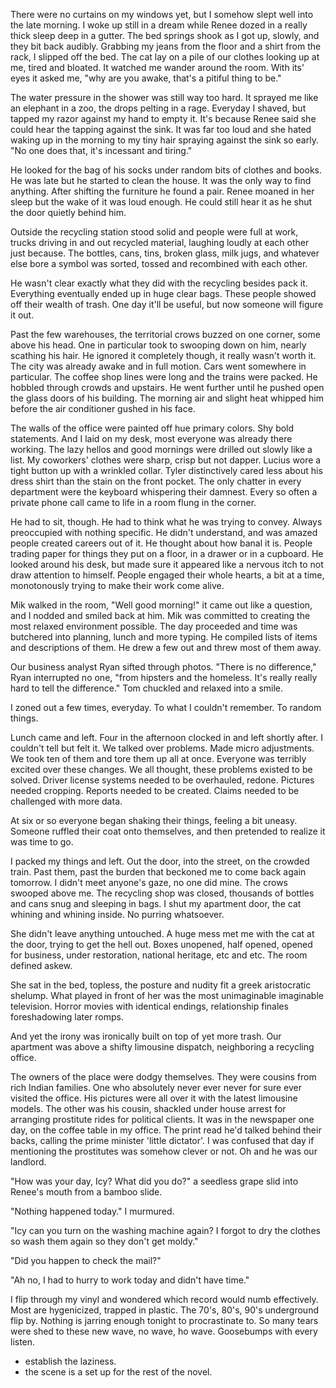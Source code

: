 There were no curtains on my windows yet, but I somehow slept well into the late morning. I woke up still in a dream while Renee dozed in a really thick sleep deep in a gutter. The bed springs shook as I got up, slowly, and they bit back audibly. Grabbing my jeans from the floor and a shirt from the rack, I slipped off the bed. The cat lay on a pile of our clothes looking up at me, tired and bloated. It watched me wander around the room. With its' eyes it asked me, "why are you awake, that's a pitiful thing to be."

The water pressure in the shower was still way too hard. It sprayed me like an elephant in a zoo, the drops pelting in a rage. Everyday I shaved, but tapped my razor against my hand to empty it. It's because Renee said she could hear the tapping against the sink. It was far too loud and she hated waking up in the morning to my tiny hair spraying against the sink so early. "No one does that, it's incessant and tiring."

He looked for the bag of his socks under random bits of clothes and books. He was late but he started to clean the house. It was the only way to find anything. After shifting the furniture he found a pair. Renee moaned in her sleep but the wake of it was loud enough. He could still hear it as he shut the door quietly behind him.

Outside the recycling station stood solid and people were full at work, trucks driving in and out recycled material, laughing loudly at each other just because. The bottles, cans, tins, broken glass, milk jugs, and whatever else bore a symbol was sorted, tossed and recombined with each other.

He wasn't clear exactly what they did with the recycling besides pack it. Everything eventually ended up in huge clear bags. These people showed off their wealth of trash. One day it'll be useful, but now someone will figure it out.

Past the few warehouses, the territorial crows buzzed on one corner, some above his head. One in particular took to swooping down on him, nearly scathing his hair. He ignored it completely though, it really wasn't worth it. The city was already awake and in full motion. Cars went somewhere in particular. The coffee shop lines were long and the trains were packed. He hobbled through crowds and upstairs. He went further until he pushed open the glass doors of his building. The morning air and slight heat whipped him before the air conditioner gushed in his face.

The walls of the office were painted off hue primary colors. Shy bold statements. And I laid on my desk, most everyone was already there working. The lazy hellos and good mornings were drilled out slowly like a list. My coworkers' clothes were sharp, crisp but not dapper. Lucius wore a tight button up with a wrinkled collar. Tyler distinctively cared less about his dress shirt than the stain on the front pocket. The only chatter in every department were the keyboard whispering their damnest. Every so often a private phone call came to life in a room flung in the corner.

He had to sit, though. He had to think what he was trying to convey. Always preoccupied with nothing specific. He didn't understand, and was amazed people created careers out of it. He thought about how banal it is. People trading paper for things they put on a floor, in a drawer or in a cupboard. He looked around his desk, but made sure it appeared like a nervous itch to not draw attention to himself. People engaged their whole hearts, a bit at a time, monotonously trying to make their work come alive.

Mik walked in the room, "Well good morning!" it came out like a question, and I nodded and smiled back at him. Mik was committed  to creating the most relaxed environment possible. The day proceeded and time was butchered into planning, lunch and more typing. He compiled lists of items and descriptions of them. He drew a few out and threw most of them away.

Our business analyst Ryan sifted through photos. "There is no difference," Ryan interrupted no one, "from hipsters and the homeless. It's really really hard to tell the difference." Tom chuckled and relaxed into a smile.

I zoned out a few times, everyday. To what I couldn't remember. To random things.

Lunch came and left. Four in the afternoon clocked in and left shortly after. I couldn't tell but felt it. We talked over problems. Made micro adjustments. We took ten of them and tore them up all at once. Everyone was terribly excited over these  changes. We all thought, these problems existed to be solved. Driver license systems needed to be overhauled, redone. Pictures needed cropping. Reports needed to be created. Claims needed to be challenged with more data.

At six or so everyone began shaking their things, feeling a bit uneasy. Someone ruffled their coat onto themselves, and then pretended to realize it was time to go.

I packed my things and left. Out the door, into the street, on the crowded train. Past them, past the burden that beckoned me to come back again tomorrow. I didn't meet anyone's gaze, no one did mine. The crows swooped above me. The recycling shop was closed, thousands of bottles and cans snug and sleeping in bags. I shut my apartment door, the cat whining and whining inside. No purring whatsoever.

She didn't leave anything untouched. A huge mess met me with the cat at the door, trying to get the hell out. Boxes unopened, half opened, opened for business, under restoration, national heritage, etc and etc. The room defined askew.

She sat in the bed, topless, the posture and nudity fit a greek aristocratic shelump. What played in front of her was the most unimaginable imaginable television. Horror movies with identical endings, relationship finales foreshadowing later romps.

And yet the irony was ironically built on top of yet more trash. Our apartment was above a shifty limousine dispatch, neighboring a recycling office.

The owners of the place were dodgy themselves. They were cousins from rich Indian families. One who absolutely never ever never for sure ever visited the office. His pictures were all over it with the latest limousine models. The other was his cousin, shackled under house arrest for arranging prostitute rides for political clients. It was in the newspaper one day, on the coffee table in my office. The print read he'd talked behind their backs, calling the prime minister 'little dictator'. I was confused that day if mentioning the prostitutes was somehow clever or not. Oh and he was our landlord.

"How was your day, Icy? What did you do?" a seedless grape slid into Renee's mouth from a bamboo slide.

"Nothing happened today." I murmured.

"Icy can you turn on the washing machine again? I forgot to dry the clothes so wash them again so they don't get moldy."

"Did you happen to check the mail?"

"Ah no, I had to hurry to work today and didn't have time."

I flip through my vinyl and wondered which record would numb effectively. Most are hygenicized, trapped in plastic. The 70's, 80's, 90's underground flip by. Nothing is jarring enough tonight to procrastinate to. So many tears were shed to these new wave, no wave, ho wave. Goosebumps with every listen.




- establish the laziness.
- the scene is a set up for the rest of the novel.
